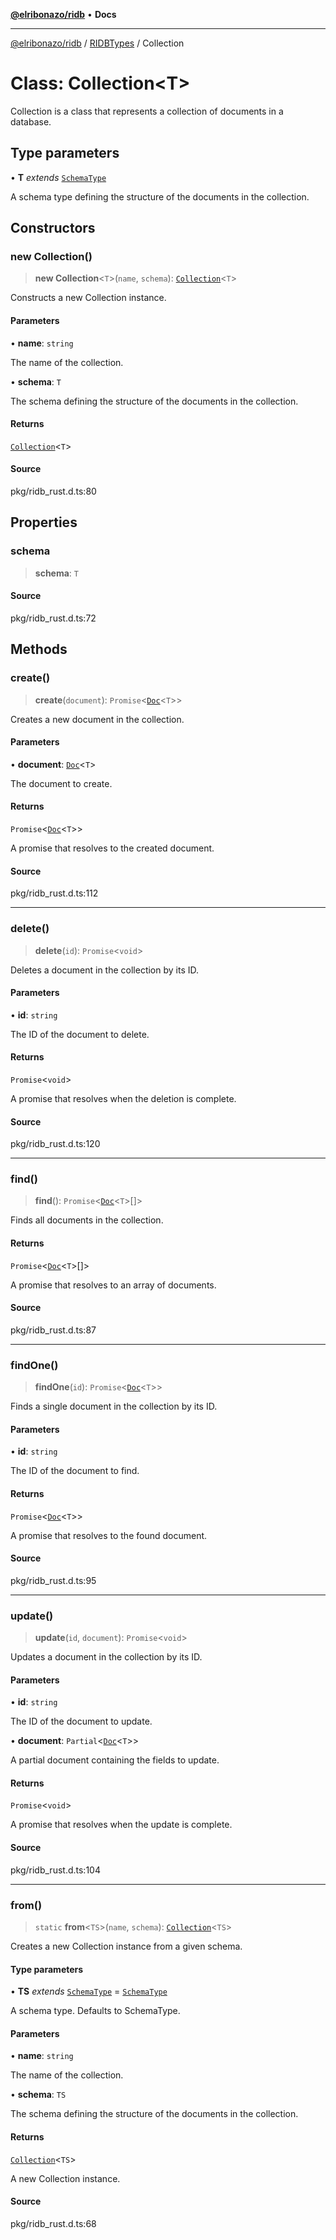[**@elribonazo/ridb**](../../../README.md) • **Docs**

***

[@elribonazo/ridb](../../../globals.md) / [RIDBTypes](../README.md) / Collection

# Class: Collection\<T\>

Collection is a class that represents a collection of documents in a database.

## Type parameters

• **T** *extends* [`SchemaType`](../type-aliases/SchemaType.md)

A schema type defining the structure of the documents in the collection.

## Constructors

### new Collection()

> **new Collection**\<`T`\>(`name`, `schema`): [`Collection`](Collection.md)\<`T`\>

Constructs a new Collection instance.

#### Parameters

• **name**: `string`

The name of the collection.

• **schema**: `T`

The schema defining the structure of the documents in the collection.

#### Returns

[`Collection`](Collection.md)\<`T`\>

#### Source

pkg/ridb\_rust.d.ts:80

## Properties

### schema

> **schema**: `T`

#### Source

pkg/ridb\_rust.d.ts:72

## Methods

### create()

> **create**(`document`): `Promise`\<[`Doc`](../type-aliases/Doc.md)\<`T`\>\>

Creates a new document in the collection.

#### Parameters

• **document**: [`Doc`](../type-aliases/Doc.md)\<`T`\>

The document to create.

#### Returns

`Promise`\<[`Doc`](../type-aliases/Doc.md)\<`T`\>\>

A promise that resolves to the created document.

#### Source

pkg/ridb\_rust.d.ts:112

***

### delete()

> **delete**(`id`): `Promise`\<`void`\>

Deletes a document in the collection by its ID.

#### Parameters

• **id**: `string`

The ID of the document to delete.

#### Returns

`Promise`\<`void`\>

A promise that resolves when the deletion is complete.

#### Source

pkg/ridb\_rust.d.ts:120

***

### find()

> **find**(): `Promise`\<[`Doc`](../type-aliases/Doc.md)\<`T`\>[]\>

Finds all documents in the collection.

#### Returns

`Promise`\<[`Doc`](../type-aliases/Doc.md)\<`T`\>[]\>

A promise that resolves to an array of documents.

#### Source

pkg/ridb\_rust.d.ts:87

***

### findOne()

> **findOne**(`id`): `Promise`\<[`Doc`](../type-aliases/Doc.md)\<`T`\>\>

Finds a single document in the collection by its ID.

#### Parameters

• **id**: `string`

The ID of the document to find.

#### Returns

`Promise`\<[`Doc`](../type-aliases/Doc.md)\<`T`\>\>

A promise that resolves to the found document.

#### Source

pkg/ridb\_rust.d.ts:95

***

### update()

> **update**(`id`, `document`): `Promise`\<`void`\>

Updates a document in the collection by its ID.

#### Parameters

• **id**: `string`

The ID of the document to update.

• **document**: `Partial`\<[`Doc`](../type-aliases/Doc.md)\<`T`\>\>

A partial document containing the fields to update.

#### Returns

`Promise`\<`void`\>

A promise that resolves when the update is complete.

#### Source

pkg/ridb\_rust.d.ts:104

***

### from()

> `static` **from**\<`TS`\>(`name`, `schema`): [`Collection`](Collection.md)\<`TS`\>

Creates a new Collection instance from a given schema.

#### Type parameters

• **TS** *extends* [`SchemaType`](../type-aliases/SchemaType.md) = [`SchemaType`](../type-aliases/SchemaType.md)

A schema type. Defaults to SchemaType.

#### Parameters

• **name**: `string`

The name of the collection.

• **schema**: `TS`

The schema defining the structure of the documents in the collection.

#### Returns

[`Collection`](Collection.md)\<`TS`\>

A new Collection instance.

#### Source

pkg/ridb\_rust.d.ts:68
